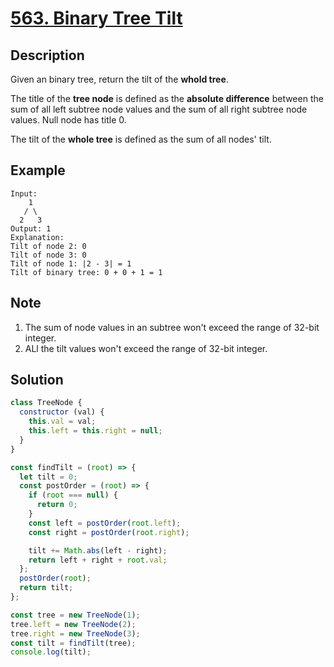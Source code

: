 # [563. Binary Tree Tilt](https://leetcode.com/problems/binary-tree-tilt/description/)

## Description

Given an binary tree, return the tilt of the **whold tree**.  

The title of the **tree node** is defined as the **absolute difference** between the sum of all left subtree node values and the sum of all right subtree node values. Null node has title 0.  

The tilt of the **whole tree** is defined as the sum of all nodes' tilt.

## Example

```code
Input:
    1
   / \
  2   3
Output: 1
Explanation:
Tilt of node 2: 0
Tilt of node 3: 0
Tilt of node 1: |2 - 3| = 1
Tilt of binary tree: 0 + 0 + 1 = 1
```

## Note

1. The sum of node values in an subtree won't exceed the range of 32-bit integer.
2. ALl the tilt values won't exceed the range of 32-bit integer.

## Solution

```javascript
class TreeNode {
  constructor (val) {
    this.val = val;
    this.left = this.right = null;
  }
}

const findTilt = (root) => {
  let tilt = 0;
  const postOrder = (root) => {
    if (root === null) {
      return 0;
    }
    const left = postOrder(root.left);
    const right = postOrder(root.right);

    tilt += Math.abs(left - right);
    return left + right + root.val;
  };
  postOrder(root);
  return tilt;
};

const tree = new TreeNode(1);
tree.left = new TreeNode(2);
tree.right = new TreeNode(3);
const tilt = findTilt(tree);
console.log(tilt);
```